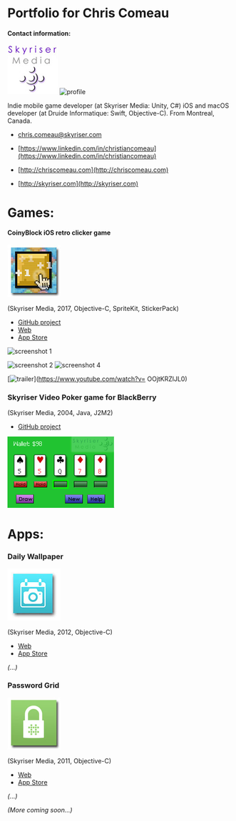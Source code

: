 # Portfolio for Chris Comeau

#### Contact information:

![logo](https://github.com/chriscomeau/Portfolio/blob/master/images/logo.png)
![profile](https://avatars2.githubusercontent.com/u/458833?s=88&v=4)



Indie mobile game developer (at Skyriser Media: Unity, C#) 
iOS and macOS developer (at Druide Informatique: Swift, Objective-C). From Montreal, Canada.

* [chris.comeau@skyriser.com](mailto:chris.comeau@skyriser.com)

* [https://www.linkedin.com/in/christiancomeau](https://www.linkedin.com/in/christiancomeau)

* [http://chriscomeau.com](http://chriscomeau.com)

* [http://skyriser.com](http://skyriser.com)




# Games:
#### CoinyBlock iOS retro clicker game 
![logo](https://github.com/chriscomeau/Portfolio/blob/master/images/coinyblock_icon.jpg)

(Skyriser Media, 2017, Objective-C, SpriteKit, StickerPack)

* [GitHub project](https://github.com/chriscomeau/CoinyBlock)
* [Web](http://coinyblock.com/)
* [App Store](https://itunes.apple.com/app/id914537554)


![screenshot 1](https://github.com/chriscomeau/CoinyBlock/blob/master/screenshot1.png)

![screenshot 2](http://coinyblock.com/images/gif_title5.gif)
![screenshot 4](http://coinyblock.com/images/gif_chest2_3.gif)

[![trailer](https://img.youtube.com/vi/OOjtKRZlJL0/0.jpg)](https://www.youtube.com/watch?v= OOjtKRZlJL0)



### Skyriser Video Poker game for BlackBerry 
(Skyriser Media, 2004, Java, J2M2)


* [GitHub project](https://github.com/chriscomeau/SkyriserVideoPoker)

![screenshot 1](https://github.com/chriscomeau/SkyriserVideoPoker/blob/master/images/handango_poker1.gif)


# Apps:

### Daily Wallpaper 
![logo](https://github.com/chriscomeau/Portfolio/blob/master/images/bingwallpapers_icon.jpg)

(Skyriser Media, 2012, Objective-C)

* [Web](http://dailywallpaperapp.com/)
* [App Store](https://itunes.apple.com/app/id557949358)

_(...)_




### Password Grid 
![logo](https://github.com/chriscomeau/Portfolio/blob/master/images/passwordgrid_icon.jpg)

(Skyriser Media, 2011, Objective-C)

* [Web](http://dailywallpaperapp.com/)
* [App Store](https://itunes.apple.com/app/id557949358)

_(...)_






_(More coming soon...)_
